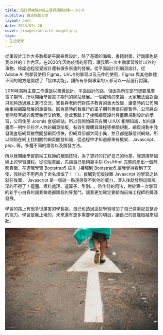 ```yaml
---
title: 設計師轉職前端工程師邁開的那一小小步
subtitle: 職涯規劃分享
layout: post
date: 2023/07/ 20
cover: /images/article-image1.png
tags:
- 生活紀錄
---
```

從事設計工作大多數都是平面視覺設計，除了基礎的海報、書籍封面，行銷圖也是我以往的工作內容。在2020年因為疫情的原因，讓我第一次主動學習設計以外的事物。徐席過程發覺設計還有很多原畫的發展。從平面設計到網頁設計，從 Adobe AI 到學習使用 Figma，UI/UX的學習以及元件的使用，Figma 與其他軟體不同的地方是開啟了「協作功能」，讓所有參與專案的人都可以一起進行討論。

2019年當時主要工作還是以視覺設計、平面設計的路，但因為所在部門想要推廣電子期刊，所以開始學習電子期刊的網站發展。一個疫情的來臨，大家無法面對面只能夠透過線上進行交流，家長與老師們對孩子教育的重大改變，讓當時的公司開始重視網路發展的重要性。因為當時的我推行的電子期刊專案只能暫停，公司將企業開發官網的專案執行交給我。從此我踏上了接觸網頁設計與畫面規劃設計的學習，公司使用 Joomla 套版網站。所以我開始研究有關 UI/UX 相關知識，如何讓畫面一制性並符合人性的網頁排版。有效引導購買課程等相關規劃。網頁規劃中我發現套版網頁雖然開發網頁很快，但網頁卻都大同小異，並且都是靜態試網站。所以開始在網上找相關的網頁開發知識，從過程中才知道原來有框架、Javascript、php...等，多種不同的語言以及開發方法。

所以我開始學習前端工程師的相關技術，為了更好的打好自己的地基，我選擇參加線上的學習課程。從切版畫面，先讓自己能夠靠手刻 Css/Html 完整的產出一個靜態頁面，在進階學習 Bootstrap5 語言（接觸到 Bootstrap5 讓我覺得看到了天使，<span class='text-decoration-line-through text-body-tertiary'>我終於不用再為了命名煩惱了！！</span>）。接觸到切版後離 Javascript 的學習之路就在後面， Javascript 是一個碰一點還感受不到他的威力，深入後就發現這個坑深的不得了！迴圈、資料處理、運算子、型別...，時作時的用法，對於第一次學習的新手小白真的讓我每晚都跟我的肝奮鬥。讓我更加確定要朝向前端工程師的職涯發展。

學習的路上有很多很厲害的學長姐，自己也透過這些學習增加了自己做筆記並整合的能力。學習是無止境的，未來還有更多需要學習的項目，讓自己的技能樹越來越壯。

![圖片](/images/article-image-001.jpeg)
